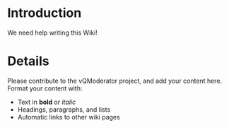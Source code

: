 # Introduction #

We need help writing this Wiki!


# Details #

Please contribute to the vQModerator project, and add your content here.  Format your content with:
  * Text in **bold** or _italic_
  * Headings, paragraphs, and lists
  * Automatic links to other wiki pages